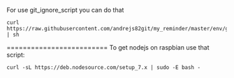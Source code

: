 For use git_ignore_script you can do that 
```
curl https://raw.githubusercontent.com/andrejs82git/my_reminder/master/env/gitignoreScript.txt | sh
```
=========================
To get nodejs on raspbian use that script:
```
curl -sL https://deb.nodesource.com/setup_7.x | sudo -E bash -
```
